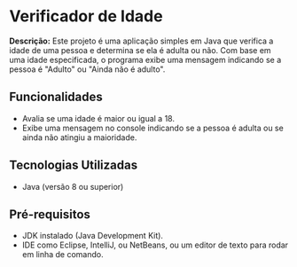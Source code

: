 # Verificador de Idade

**Descrição:** Este projeto é uma aplicação simples em Java que verifica a idade de uma pessoa e determina se ela é adulta ou não. Com base em uma idade especificada, o programa exibe uma mensagem indicando se a pessoa é "Adulto" ou "Ainda não é adulto".

## Funcionalidades

- Avalia se uma idade é maior ou igual a 18.
- Exibe uma mensagem no console indicando se a pessoa é adulta ou se ainda não atingiu a maioridade.

## Tecnologias Utilizadas

- Java (versão 8 ou superior)

## Pré-requisitos

- JDK instalado (Java Development Kit).
- IDE como Eclipse, IntelliJ, ou NetBeans, ou um editor de texto para rodar em linha de comando.
